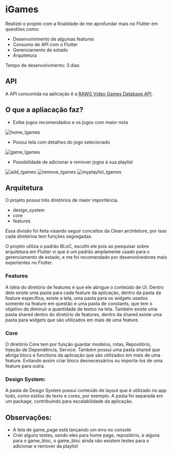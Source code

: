 # iGames

Realizei o projeto com a finalidade de me aprofundar mais no Flutter em questões como:
- Desenvolvimento de algumas features
- Consumo de API com o Flutter
- Gerenciamento de estado
- Arquitetura

Tempo de desenvolvimento: 3 dias

## API
A API consumida na aplicação é a [RAWG Video Games Database API](https://api.rawg.io/docs/).

## O que a apliacação faz?

- Exibe jogos recomendados e os jogos com maior nota


![home_Igames](https://user-images.githubusercontent.com/55961939/142139294-24fc8ed9-6f7a-429c-889d-7208c05850b7.png)



- Possui tela com detalhes do jogo selecionado


![game_Igames](https://user-images.githubusercontent.com/55961939/142140605-3f3da24e-b41a-40e4-9967-ff08ef2c5208.png)


- Possibilidade de adicionar e remover jogos à sua playlist


![add_Igames](https://user-images.githubusercontent.com/55961939/142140089-5ff9f260-afca-4d7f-b48a-9db3db836f44.png)
![remove_Igames](https://user-images.githubusercontent.com/55961939/142139993-d9a89b9f-db57-46a7-afb6-827822af764d.png)
![myplaylist_Igames](https://user-images.githubusercontent.com/55961939/142139813-5a877af8-5154-427a-b0b1-3082a083609e.png)


## Arquitetura
O projeto possui três diretórios de maior importância. 
- design_system
- core
- features

Essa divisão foi feita visando seguir conceitos da Clean architeture, por isso cada diretórios tem funções segregadas.

O projeto utiliza o padrão BLoC, escolhi ele pois ao pesquisar sobre arquitetura em Flutter vi que é um padrão amplamente usado para o gerenciamento de estado, e me foi recomendado por desenvolvedores mais experientes no Flutter.

### Features

A idéia do diretório de features é que ele abrigue o conteúdo de UI.
Dentro dele existe uma pasta para cada feature da aplicação, dentro da pasta da feature específica, existe a tela, uma pasta para os widgets usados somente na feature em questão e uma pasta de constants, que tem o objetivo de diminuir a quantidade de textos na tela.
Também existe uma pasta shared dentro do diretório de features, dentro da shared existe uma pasta para widgets que são utilizados em mais de uma feature.

### Core

O diretório Core tem por função guardar modelos, rotas, Repositório, Injeção de Dependência, Service. Também possui uma pasta shared que abriga blocs e functions da aplicação que são utilizados em mais de uma feature. 
Evitando assim criar blocs desnecessários ou importa-los de uma feature para outra.

### Design System:

A pasta de Design System possui conteúdo de layout que é utilizado no app todo, como estilos de texto e cores, por exemplo. A pasta foi separada em um package, contribuindo para escalabilidade da aplicação.

## Observações:

- A tela de game_page está lançando um erro no console
- Criei alguns testes, sendo eles para home page, repositório, e alguns para o game_bloc, o game_bloc ainda não existem testes para o adicionar e remover da playlist
